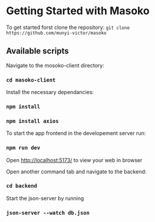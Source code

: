# Getting Started with Masoko

To get started forst clone the repository:
`git clone https://github.com/munyi-victor/masoko`

## Available scripts
Navigate to the mosoko-client directory:
### `cd masoko-client`

Install the necessary dependancies:
### `npm install`
### `npm install axios`

To start the app frontend in the developement server run:
### `npm run dev`

Open [http://localhost:5173/](http://localhost:5173/) to view your web in browser

Open another command tab and navigate to the backend:
### `cd backend`

Start the json-server by running
### `json-server --watch db.json`
